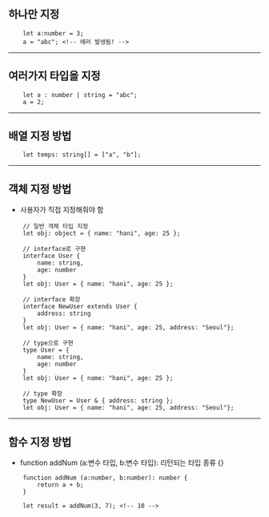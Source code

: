 ## 하나만 지정
```
    let a:number = 3;
    a = "abc"; <!-- 에러 발생됨! -->
```

* * *
## 여러가지 타입을 지정
```
    let a : number | string = "abc";
    a = 2;
```

* * *
## 배열 지정 방법
```
    let temps: string[] = ["a", "b"];
```

* * *
## 객체 지정 방법
- 사용자가 직접 지정해줘야 함
```
    // 일반 객체 타입 지정
    let obj: object = { name: "hani", age: 25 };

    // interface로 구현
    interface User {
        name: string,
        age: number
    }
    let obj: User = { name: "hani", age: 25 };

    // interface 확장
    interface NewUser extends User {
        address: string
    }
    let obj: User = { name: "hani", age: 25, address: "Seoul"};

    // type으로 구현
    type User = {
        name: string,
        age: number
    }
    let obj: User = { name: "hani", age: 25 };

    // type 확장
    type NewUser = User & { address: string };
    let obj: User = { name: "hani", age: 25, address: "Seoul"};
```

* * *
## 함수 지정 방법
- function addNum (a:변수 타입, b:변수 타입): 리턴되는 타입 종류 {}

```
    function addNum (a:number, b:number): number {
        return a + b;
    }

    let result = addNum(3, 7); <!-- 10 -->
```